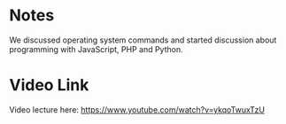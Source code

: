 # Notes

We discussed operating system commands and started discussion about programming with JavaScript, PHP and Python.

# Video Link

Video lecture here: https://www.youtube.com/watch?v=ykqoTwuxTzU